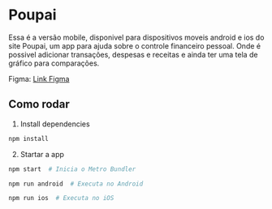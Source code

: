 # Poupai

Essa é a versão mobile, disponivel para dispositivos moveis android e ios do site Poupai, um app para ajuda sobre o controle financeiro pessoal. Onde é possivel adicionar transações, despesas e receitas e ainda ter uma tela de gráfico para comparações.

Figma: [Link Figma](https://www.figma.com/design/lVpj5m1jJ532gIgRZkfVvd/SafeMoney-2.0?node-id=0-1&t=5BrJxdbhfrdaNJ5f-1)

## Como rodar

1. Install dependencies

```bash
npm install
```

2. Startar a app

```bash 
npm start  # Inicia o Metro Bundler
```
```bash
npm run android  # Executa no Android
````
```bash
npm run ios  # Executa no iOS
````
